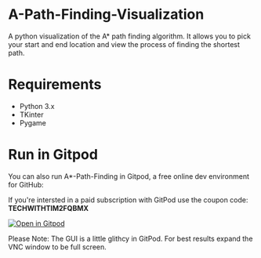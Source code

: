 # A-Path-Finding-Visualization
A python visualization of the A* path finding algorithm. It allows you to pick your start and end location and view the process of finding the shortest path.

# Requirements
- Python 3.x
- TKinter
- Pygame

# Run in Gitpod

You can also run A*-Path-Finding in Gitpod, a free online dev environment for GitHub:

If you're intersted in a paid subscription with GitPod use the coupon code: **TECHWITHTIM2FQBMX**

[![Open in Gitpod](https://gitpod.io/button/open-in-gitpod.svg)](gitpod.io/#https://github.com/techwithtim/A-Path-Finding-Visualization/edit/master/path_finding.py)

Please Note: The GUI is a little glithcy in GitPod. For best results expand the VNC window to be full screen.
